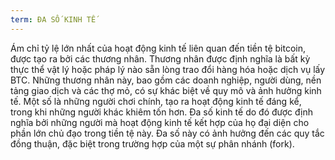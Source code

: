 ```yaml
---
term: ĐA SỐ KINH TẾ
---
```


Ám chỉ tỷ lệ lớn nhất của hoạt động kinh tế liên quan đến tiền tệ bitcoin, được tạo ra bởi các thương nhân. Thương nhân được định nghĩa là bất kỳ thực thể vật lý hoặc pháp lý nào sẵn lòng trao đổi hàng hóa hoặc dịch vụ lấy BTC. Những thương nhân này, bao gồm các doanh nghiệp, người dùng, nền tảng giao dịch và các thợ mỏ, có sự khác biệt về quy mô và ảnh hưởng kinh tế. Một số là những người chơi chính, tạo ra hoạt động kinh tế đáng kể, trong khi những người khác khiêm tốn hơn. Đa số kinh tế do đó được định nghĩa bởi những người mà hoạt động kinh tế kết hợp của họ đại diện cho phần lớn chủ đạo trong tiền tệ này. Đa số này có ảnh hưởng đến các quy tắc đồng thuận, đặc biệt trong trường hợp của một sự phân nhánh (fork).